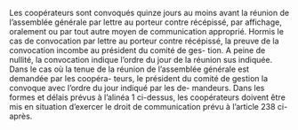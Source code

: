 Les coopérateurs sont convoqués quinze jours au moins avant la réunion de l’assemblée générale par lettre au porteur contre récépissé, par affichage, oralement ou par tout autre moyen de communication approprié. Hormis le cas de convocation par lettre au porteur contre récépissé, la preuve de la convocation incombe au président du comité de ges- tion.
A peine de nullité, la convocation indique l’ordre du jour de la réunion sus indiquée.
Dans le cas où la tenue de la réunion de l’assemblée générale est demandée par les coopéra- teurs, le président du comité de gestion la convoque avec l’ordre du jour indiqué par les de- mandeurs.
Dans les formes et délais prévus à l’alinéa 1 ci-dessus, les coopérateurs doivent être mis en situation d’exercer le droit de communication prévu à l’article 238 ci-après.